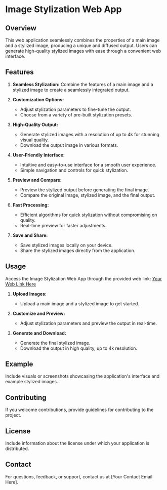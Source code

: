# Image Stylization Web App

## Overview

This web application seamlessly combines the properties of a main image and a stylized image, producing a unique and diffused output. Users can generate high-quality stylized images with ease through a convenient web interface.

## Features

1. **Seamless Stylization:** Combine the features of a main image and a stylized image to create a seamlessly integrated output.

2. **Customization Options:**
   - Adjust stylization parameters to fine-tune the output.
   - Choose from a variety of pre-built stylization presets.

3. **High-Quality Output:**
   - Generate stylized images with a resolution of up to 4k for stunning visual quality.
   - Download the output image in various formats.

4. **User-Friendly Interface:**
   - Intuitive and easy-to-use interface for a smooth user experience.
   - Simple navigation and controls for quick stylization.

5. **Preview and Compare:**
   - Preview the stylized output before generating the final image.
   - Compare the original image, stylized image, and the final output.

6. **Fast Processing:**
   - Efficient algorithms for quick stylization without compromising on quality.
   - Real-time preview for faster adjustments.

7. **Save and Share:**
   - Save stylized images locally on your device.
   - Share the stylized images directly from the application.

## Usage

Access the Image Stylization Web App through the provided web link: [Your Web Link Here](#)

1. **Upload Images:**
   - Upload a main image and a stylized image to get started.

2. **Customize and Preview:**
   - Adjust stylization parameters and preview the output in real-time.

3. **Generate and Download:**
   - Generate the final stylized image.
   - Download the output in high quality, up to 4k resolution.

## Example

Include visuals or screenshots showcasing the application's interface and example stylized images.

## Contributing

If you welcome contributions, provide guidelines for contributing to the project.

## License

Include information about the license under which your application is distributed.

## Contact

For questions, feedback, or support, contact us at [Your Contact Email Here].

